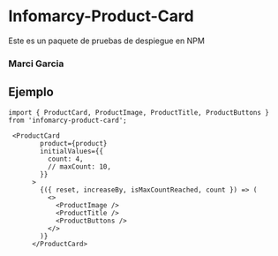 # Infomarcy-Product-Card

Este es un paquete de pruebas de despiegue en NPM

### Marci Garcia

## Ejemplo

```
import { ProductCard, ProductImage, ProductTitle, ProductButtons } from 'infomarcy-product-card';
```

```
 <ProductCard
        product={product}
        initialValues={{
          count: 4,
          // maxCount: 10,
        }}
      >
        {({ reset, increaseBy, isMaxCountReached, count }) => (
          <>
            <ProductImage />
            <ProductTitle />
            <ProductButtons />
          </>
        )}
      </ProductCard>
```